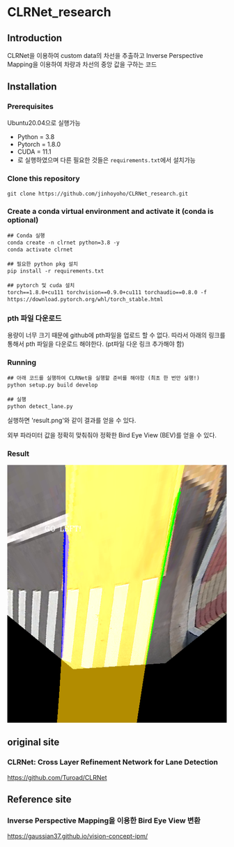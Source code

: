 # CLRNet_research


## Introduction
CLRNet을 이용하여 custom data의 차선을 추출하고 Inverse Perspective Mapping을 이용하여 차량과 차선의 중앙 값을 구하는 코드

## Installation

### Prerequisites
Ubuntu20.04으로 실행가능
- Python = 3.8 
- Pytorch = 1.8.0
- CUDA = 11.1
- 로 실행하였으며 다른 필요한 것들은 `requirements.txt`에서 설치가능


### Clone this repository
```Shell
git clone https://github.com/jinhoyoho/CLRNet_research.git
```

### Create a conda virtual environment and activate it (conda is optional)

```Shell
## Conda 실행
conda create -n clrnet python=3.8 -y
conda activate clrnet

## 필요한 python pkg 설치
pip install -r requirements.txt

## pytorch 및 cuda 설치
torch==1.8.0+cu111 torchvision==0.9.0+cu111 torchaudio==0.8.0 -f https://download.pytorch.org/whl/torch_stable.html
```

### pth 파일 다운로드
용량이 너무 크기 때문에 github에 pth파일을 업로드 할 수 없다.
따라서 아래의 링크를 통해서 pth 파일을 다운로드 해야한다.
(pt파일 다운 링크 추가해야 함)

### Running
```Shell
## 아래 코드를 실행하여 CLRNet을 실행할 준비를 해야함 (최초 한 번만 실행!)
python setup.py build develop

## 실행
python detect_lane.py
```

실행하면 'result.png'와 같이 결과를 얻을 수 있다.

외부 파라미터 값을 정확히 맞춰줘야 정확한 Bird Eye View (BEV)를 얻을 수 있다.

### Result
![Birdeyeview 결과 사진](result.png)

## original site
### CLRNet: Cross Layer Refinement Network for Lane Detection
https://github.com/Turoad/CLRNet

## Reference site
### Inverse Perspective Mapping을 이용한 Bird Eye View 변환
https://gaussian37.github.io/vision-concept-ipm/
